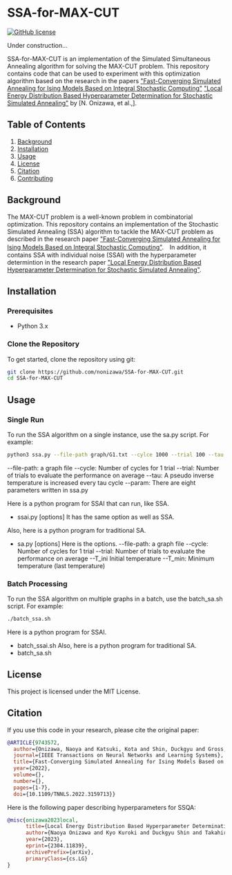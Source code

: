 # SSA-for-MAX-CUT

[![GitHub license](https://img.shields.io/github/license/nonizawa/SSA-for-MAX-CUT)](https://github.com/nonizawa/SSA-for-MAX-CUT/blob/main/LICENSE)

Under construction...

SSA-for-MAX-CUT is an implementation of the Simulated Simultaneous Annealing algorithm for solving the MAX-CUT problem. This repository contains code that can be used to experiment with this optimization algorithm based on the research in the papers ["Fast-Converging Simulated Annealing for Ising Models Based on Integral Stochastic Computing"](https://ieeexplore.ieee.org/document/9743572) ["Local Energy Distribution Based Hyperparameter Determination for Stochastic Simulated Annealing"](https://arxiv.org/abs/2304.11839) by [N. Onizawa, et al.,].

## Table of Contents
1. [Background](#background)
2. [Installation](#installation)
3. [Usage](#usage)
4. [License](#license)
5. [Citation](#citation)
6. [Contributing](#contributing)

## Background

The MAX-CUT problem is a well-known problem in combinatorial optimization. This repository contains an implementation of the Stochastic Simulated Annealing (SSA) algorithm to tackle the MAX-CUT problem as described in the research paper ["Fast-Converging Simulated Annealing for Ising Models Based on Integral Stochastic Computing"](https://ieeexplore.ieee.org/document/9743572).　In addition, it contains SSA with individual noise (SSAI) with the hyperparameter determintion in the research paper ["Local Energy Distribution Based Hyperparameter Determination for Stochastic Simulated Annealing"](https://arxiv.org/abs/2304.11839).

## Installation

### Prerequisites

- Python 3.x

### Clone the Repository

To get started, clone the repository using git:

```sh
git clone https://github.com/nonizawa/SSA-for-MAX-CUT.git
cd SSA-for-MAX-CUT
```

## Usage

### Single Run
To run the SSA algorithm on a single instance, use the sa.py script. For example:

```sh
python3 ssa.py --file-path graph/G1.txt --cylce 1000 --trial 100 --tau 1 --param 1
```
--file-path: a graph file
--cycle: Number of cycles for 1 trial
--trial: Number of trials to evaluate the performance on average
--tau:  A pseudo inverse temperature is increased every tau cycle
--param: There are eight parameters written in ssa.py

Here is a python program for SSAI that can run, like SSA.
- ssai.py [options]
It has the same option as well as SSA.

Also, here is a python program for traditional SA.
- sa.py [options]
Here is the options.
--file-path: a graph file
--cycle: Number of cycles for 1 trial
--trial: Number of trials to evaluate the performance on average
--T_ini  Initial temperature
--T_min: Minimum temperature (last temperature)

### Batch Processing
To run the SSA algorithm on multiple graphs in a batch, use the batch_sa.sh script. For example:

```sh
./batch_ssa.sh
```
Here is a python program for SSAI.
- batch_ssai.sh
Also, here is a python program for traditional SA.
- batch_sa.sh

## License

This project is licensed under the MIT License.

## Citation

If you use this code in your research, please cite the original paper:
```bibtex
@ARTICLE{9743572,
  author={Onizawa, Naoya and Katsuki, Kota and Shin, Duckgyu and Gross, Warren J. and Hanyu, Takahiro},
  journal={IEEE Transactions on Neural Networks and Learning Systems}, 
  title={Fast-Converging Simulated Annealing for Ising Models Based on Integral Stochastic Computing}, 
  year={2022},
  volume={},
  number={},
  pages={1-7},
  doi={10.1109/TNNLS.2022.3159713}}
```
Here is the following paper describing hyperparameters for SSQA:
```bibtex
@misc{onizawa2023local,
      title={Local Energy Distribution Based Hyperparameter Determination for Stochastic Simulated Annealing}, 
      author={Naoya Onizawa and Kyo Kuroki and Duckgyu Shin and Takahiro Hanyu},
      year={2023},
      eprint={2304.11839},
      archivePrefix={arXiv},
      primaryClass={cs.LG}
}
```